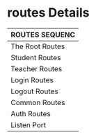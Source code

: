 
# routes Details
| ROUTES SEQUENC |
| ---------------|    
|The Root Routes |   
|Student Routes  |    
|Teacher Routes  |    
|Login Routes    |  
|Logout Routes   |   
|Common Routes   |   
|Auth Routes     |
|Listen Port     |
